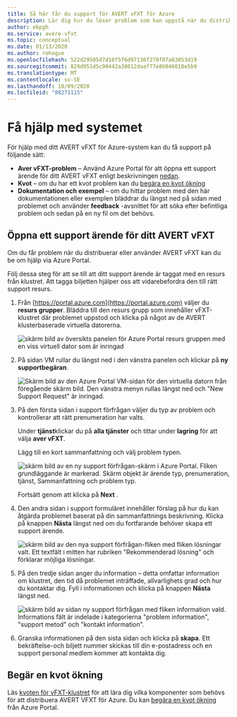```yaml
---
title: Så här får du support för AVERT vFXT för Azure
description: Lär dig hur du löser problem som kan uppstå när du distribuerar eller använder AVERT vFXT för Azure genom att skapa ett support ärende via Azure Portal.
author: ekpgh
ms.service: avere-vfxt
ms.topic: conceptual
ms.date: 01/13/2020
ms.author: rohogue
ms.openlocfilehash: 522d29505d7d10f5f6d97136f270f07a63053d19
ms.sourcegitcommit: 829d951d5c90442a38012daaf77e86046018e5b9
ms.translationtype: MT
ms.contentlocale: sv-SE
ms.lasthandoff: 10/09/2020
ms.locfileid: "88271115"
---
```

# <a name="get-help-with-your-system"></a>Få hjälp med systemet

För hjälp med ditt AVERT vFXT för Azure-system kan du få support på följande sätt:

* **Aver vFXT-problem** – Använd Azure Portal för att öppna ett support ärende för ditt AVERT vFXT enligt beskrivningen [nedan](#open-a-support-ticket-for-your-avere-vfxt).
* **Kvot** – om du har ett kvot problem kan du [begära en kvot ökning](#request-a-quota-increase)
* **Dokumentation och exempel** – om du hittar problem med den här dokumentationen eller exemplen bläddrar du längst ned på sidan med problemet och använder **feedback** -avsnittet för att söka efter befintliga problem och sedan på en ny fil om det behövs.

## <a name="open-a-support-ticket-for-your-avere-vfxt"></a>Öppna ett support ärende för ditt AVERT vFXT

Om du får problem när du distribuerar eller använder AVERT vFXT kan du be om hjälp via Azure Portal.

Följ dessa steg för att se till att ditt support ärende är taggat med en resurs från klustret. Att tagga biljetten hjälper oss att vidarebefordra den till rätt support resurs.

1. Från [https://portal.azure.com](https://portal.azure.com) väljer du **resurs grupper**. Bläddra till den resurs grupp som innehåller vFXT-klustret där problemet uppstod och klicka på något av de AVERT klusterbaserade virtuella datorerna.

    ![skärm bild av översikts panelen för Azure Portal resurs gruppen med en viss virtuell dator som är inringad](media/avere-vfxt-ticket-vm.png)

1. På sidan VM rullar du längst ned i den vänstra panelen och klickar på **ny supportbegäran**.

    ![Skärm bild av den Azure Portal VM-sidan för den virtuella datorn från föregående skärm bild. Den vänstra menyn rullas längst ned och "New Support Request" är inringad.](media/avere-vfxt-ticket-request.png)

1. På den första sidan i support förfrågan väljer du typ av problem och kontrollerar att rätt prenumeration har valts.

   Under **tjänst**klickar du på **alla tjänster** och tittar under **lagring** för att välja **aver vFXT**.

   Lägg till en kort sammanfattning och välj problem typen.

    ![skärm bild av en ny support förfrågan-skärm i Azure Portal. Fliken grundläggande är markerad. Skärm objekt är ärende typ, prenumeration, tjänst, Sammanfattning och problem typ.](media/ticket-basics.png)

   Fortsätt genom att klicka på **Next** .

1. Den andra sidan i support formuläret innehåller förslag på hur du kan åtgärda problemet baserat på din sammanfattnings beskrivning. Klicka på knappen **Nästa** längst ned om du fortfarande behöver skapa ett support ärende.

   ![skärm bild av den nya support förfrågan-fliken med fliken lösningar valt. Ett textfält i mitten har rubriken "Rekommenderad lösning" och förklarar möjliga lösningar.](media/ticket-solutions.png)

1. På den tredje sidan anger du information – detta omfattar information om klustret, den tid då problemet inträffade, allvarlighets grad och hur du kontaktar dig. Fyll i informationen och klicka på knappen **Nästa** längst ned.

   ![skärm bild av sidan ny support förfrågan med fliken information vald. Informations fält är indelade i kategorierna "problem information", "support metod" och "kontakt information".](media/ticket-details.png)

1. Granska informationen på den sista sidan och klicka på **skapa**. Ett bekräftelse-och biljett nummer skickas till din e-postadress och en support personal medlem kommer att kontakta dig.

## <a name="request-a-quota-increase"></a>Begär en kvot ökning

Läs [kvoten för vFXT-klustret](avere-vfxt-prereqs.md#quota-for-the-vfxt-cluster) för att lära dig vilka komponenter som behövs för att distribuera AVERT VFXT för Azure. Du kan [begära en kvot ökning](https://docs.microsoft.com/azure/azure-portal/supportability/resource-manager-core-quotas-request) från Azure Portal.

